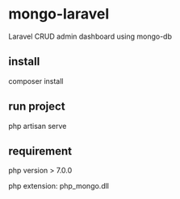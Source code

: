 # mongo-laravel
Laravel CRUD admin dashboard using mongo-db

## install

composer install

## run project

php artisan serve

## requirement

php version > 7.0.0

php extension: php_mongo.dll
